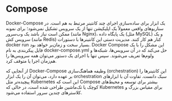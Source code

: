 # Compose

Docker-Compose یک ابزار برای ساده‌سازی اجرای چند کانتینر مرتبط به هم است. در سناریوهای واقعی معمولاً یک اپلیکیشن تنها از یک سرویس تشکیل نمی‌شود؛ برای نمونه ممکن است نیاز باشد یک وب‌سرور (مانند Nginx)، یک پایگاه داده (مثل MySQL) و یک سرویس کش (مانند Redis) کنار هم کار کنند. مدیریت دستی این کانتینرها با دستورات docker run بسیار سخت و زمان‌بر خواهد بود. Docker Compose این مشکل را با یک فایل پیکربندی به نام docker-compose.yml حل می‌کند که در آن سرویس‌ها، شبکه‌ها و ولوم‌ها تعریف می‌شوند. سپس تنها با اجرای یک دستور می‌توان همه سرویس‌ها را هم‌زمان اجرا یا متوقف کرد.

از آنجایی که Docker-Compose وظیفه هماهنگ‌سازی (orchestration) این کانتینرها را بر عهده دارد، می‌توان آن را یک ابزار orchestration سبک دانست. تفاوت آن با ابزارهای پیچیده‌تر مثل Kubernetes این است که Compose بیشتر برای توسعه و محیط‌های کوچک یا تک‌ماشین طراحی شده است، در حالی که Kubernetes برای مقیاس بزرگ و کلاسترهای چندین سرور استفاده می‌شود.


